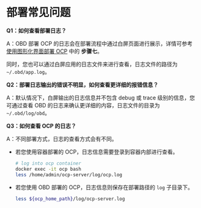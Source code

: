 # 部署常见问题

**Q1：如何查看部署日志？**

A：OBD 部署 OCP 的日志会在部署流程中通过白屏页面进行展示，详情可参考 [使用图形化界面部署 OCP](../500.deploy-ocp.md) 中的 **步骤七**。

同时，您也可以通过白屏应用的日志文件来进行查看，日志文件的路径为 `~/.obd/app.log`。

**Q2：部署日志输出的错误不明显，如何查看更详细的报错信息？**

A：默认情况下，白屏输出的日志信息并不包含 debug 或 trace 级别的信息，您可通过查看 OBD 的日志来确认更详细的内容，日志文件的目录为 `~/.obd/log/obd`。

**Q3：如何查看 OCP 的日志？**

A：不同部署方式，日志的查看方式会有不同。

* 若您使用容器部署的 OCP，日志信息需要登录到容器内部进行查看。

    ```bash
    # log into ocp container
    docker exec -it ocp bash
    less /home/admin/ocp-server/log/ocp.log
    ```

* 若您使用 OBD 部署的 OCP，日志信息则保存在部署路径的 `log` 子目录下。

    ```bash
    less ${ocp_home_path}/log/ocp-server.log
    ```
